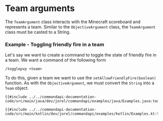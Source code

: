 # Team arguments

The `TeamArgument` class interacts with the Minecraft scoreboard and represents a team. Similar to the `ObjectiveArgument` class, the `TeamArgument` class must be casted to a String.

<div class="example">

### Example - Toggling friendly fire in a team

Let's say we want to create a command to toggle the state of friendly fire in a team. We want a command of the following form

```mccmd
/togglepvp <team>
```

To do this, given a team we want to use the `setAllowFriendlyFire(boolean)` function. As with the `ObjectiveArgument`, we must convert the `String` into a `Team` object.

<div class="multi-pre">

```java,Java
{{#include ../../commandapi-documentation-code/src/main/java/dev/jorel/commandapi/examples/java/Examples.java:teamarguments}}
```

```kotlin,Kotlin
{{#include ../../commandapi-documentation-code/src/main/kotlin/dev/jorel/commandapi/examples/kotlin/Examples.kt:teamarguments}}
```

</div>

</div>
